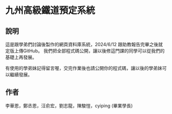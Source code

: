 # 九州高級鐵道預定系統

## 說明
這是跟學弟們討論後製作的網頁資料庫系統，2024/6/12 跟助教報告完畢之後就定版上傳GitHub。
我們把全部程式碼公開，讓以後修這門課的同學可以從我們的基礎上再發展。

有使用的學弟妹記得留言喔，交完作業後也請公開你的程式碼，讓以後的學弟妹可以繼續發展。

## 作者

李華恩，鄭丞恩，汪俞宏，劉志龍，陳駿愷，cyiping (畢業學長)
